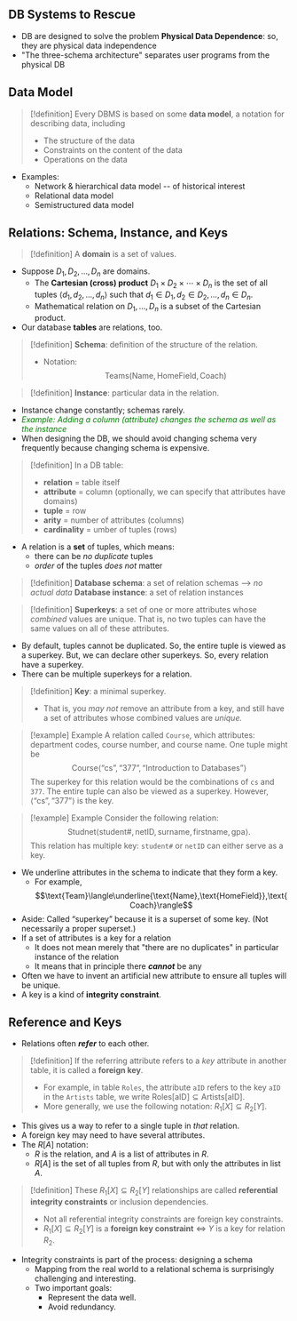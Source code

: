 ## DB Systems to Rescue
- DB are designed to solve the problem **Physical Data Dependence**: so, they are physical data independence
- "The three-schema architecture" separates user programs from the physical DB

## Data Model
> [!definition]
> Every DBMS is based on some **data model**, a notation for describing data, including
> - The structure of the data
> - Constraints on the content of the data
> - Operations on the data
- Examples: 
	- Network & hierarchical data model -- of historical interest
	- Relational data model
	- Semistructured data model

## Relations: Schema, Instance, and Keys
> [!definition]
> A **domain** is a set of values. 
- Suppose $D_1,D_2,\dots,D_n$ are domains.
	- The **Cartesian (cross) product** $D_1\times D_2\times\cdots\times D_n$ is the set of all tuples $\langle d_1,d_2,\dots,d_n\rangle$ such that $d_1\in D_1, d_2\in D_2,\dots,d_n\in D_n$.
	- Mathematical relation on $D_1,\dots,D_n$ is a subset of the Cartesian product. 
- Our database **tables** are relations, too.

>[!definition]
>**Schema**: definition of the structure of the relation.
>- Notation: $$\text{Teams}(\text{Name},\text{HomeField},\text{Coach})$$

>[!definition]
> **Instance**: particular data in the relation.
- Instance change constantly; schemas rarely.
- <font color='green'><i>Example: Adding a column (attribute) changes the schema as well as the instance</i></font>
- When designing the DB, we should avoid changing schema very frequently because changing schema is expensive. 

>[!definition]
>In a DB table:
>- **relation** = table itself
>- **attribute** = column (optionally, we can specify that attributes have domains)
>- **tuple** = row
>- **arity** = number of attributes (columns)
>- **cardinality** = umber of tuples (rows)

- A relation is a **set** of tuples, which means:
	- there can be *no duplicate* tuples
	- *order* of the tuples *does not* matter

>[!definition]
>**Database schema**: a set of relation schemas --> *no actual data*
>**Database instance**: a set of relation instances

>[!definition]
>**Superkeys**: a set of one or more attributes whose *combined* values are unique. That is, no two tuples can have the same values on all of these attributes. 
- By default, tuples cannot be duplicated. So, the entire tuple is viewed as a superkey. But, we can declare other superkeys. So, every relation have a superkey.
- There can be multiple superkeys for a relation. 

>[!definition]
>**Key**: a minimal superkey.
>- That is, you *may not* remove an attribute from a key, and still have a set of attributes whose combined values are *unique.*

>[!example] Example
>A relation called `Course`, which attributes: department codes, course number, and course name. One tuple might be $$\text{Course}\langle\text{``cs''},\text{``377''},\text{``Introduction to Databases''}\rangle$$
>The superkey for this relation would be the combinations of `cs` and `377`. The entire tuple can also be viewed as a superkey. However, $\langle\text{``cs''},\text{``377''}\rangle$ is the key.

>[!example] Example
>Consider the following relation: $$\text{Studnet}\langle\text{student\#},\text{netID},\text{surname},\text{firstname},\text{gpa}\rangle.$$
>This relation has multiple key: `student#` or `netID` can either serve as a key. 
- We underline attributes in the schema to indicate that they form a key.
	- For example, $$\text{Team}\langle\underline{\text{Name},\text{HomeField}},\text{Coach}\rangle$$
- Aside: Called “superkey” because it is a superset of some key. (Not necessarily a proper superset.)
- If a set of attributes is a key for a relation
	- It does not mean merely that "there are no duplicates" in particular instance of the relation
	- It means that in principle there ***cannot*** be any
- Often we have to invent an artificial new attribute to ensure all tuples will be unique.
- A key is a kind of **integrity constraint**.

## Reference and Keys
- Relations often ***refer*** to each other.
>[!definition]
>If the referring attribute refers to a *key* attribute in another table, it is called a **foreign key**.
>- For example, in table `Roles`, the attribute `aID` refers to the key `aID` in the `Artists` table, we write $\text{Roles}[\text{aID}]\subseteq\text{Artists}[\text{aID}]$.
>- More generally, we use the following notation: $R_1[X]\subseteq R_2[Y]$.
- This gives us a way to refer to a single tuple in *that* relation.
- A foreign key may need to have several attributes.
- The $R[A]$ notation:
	- $R$ is the relation, and $A$ is a list of attributes in $R$.
	- $R[A]$ is the set of all tuples from $R$, but with only the attributes in list $A$.

>[!definition]
>These $R_1[X]\subseteq R_2[Y]$ relationships are called **referential integrity constraints** or inclusion dependencies. 
>- Not all referential integrity constraints are foreign key constraints. 
>- $R_1[X]\subseteq R_2[Y]$ is a **foreign key constraint** $\iff$ $Y$ is a key for relation $R_2$.

- Integrity constraints is part of the process: designing a schema
	- Mapping from the real world to a relational schema is surprisingly challenging and interesting.
	- Two important goals:
		- Represent the data well.
		- Avoid redundancy.